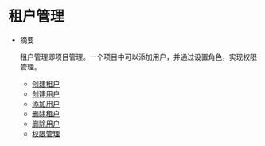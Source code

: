 # 租户管理

* 摘要

  租户管理即项目管理。一个项目中可以添加用户，并通过设置角色，实现权限管理。

  * [创建租户](create_tenant.md)
  * [创建用户](create_user.md)
  * [添加用户](add_user.md)
  * [删除租户](delete_tenant.md)
  * [删除用户](delete_user.md)
  * [权限管理](permission.md)
